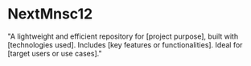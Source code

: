 # NextMnsc12
"A lightweight and efficient repository for [project purpose], built with [technologies used]. Includes [key features or functionalities]. Ideal for [target users or use cases]."
